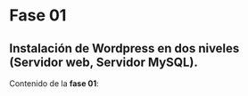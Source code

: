# Fase 01 
## Instalación de Wordpress en dos niveles (Servidor web, Servidor MySQL).
Contenido de la **fase 01**:
